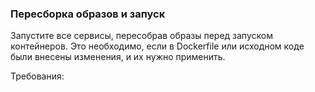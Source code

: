 
### Пересборка образов и запуск

Запустите все сервисы, пересобрав образы перед запуском контейнеров. Это необходимо, если в Dockerfile или исходном коде были внесены изменения, и их нужно применить.

Требования:
